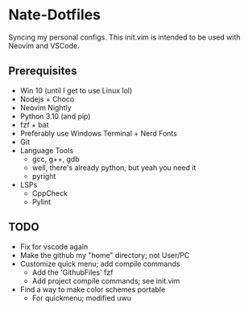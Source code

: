 # Nate-Dotfiles

Syncing my personal configs.
This init.vim is intended to be used with Neovim and VSCode.

## Prerequisites

- Win 10 (until I get to use Linux lol)
- Nodejs + Choco
- Neovim Nightly
- Python 3.10 (and pip)
- fzf + bat
- Preferably use Windows Terminal + Nerd Fonts
- Git
- Language Tools
    - gcc, g++, gdb
    - well, there's already python, but yeah you need it 
    - pyright
- LSPs
    - CppCheck
    - Pylint

## TODO

- Fix for vscode again
- Make the github my "home" directory; not User/PC
- Customize quick menu; add compile commands
    - Add the 'GithubFiles' fzf
    - Add project compile commands; see init.vim
- Find a way to make color schemes portable 
    - For quickmenu; modified uwu


